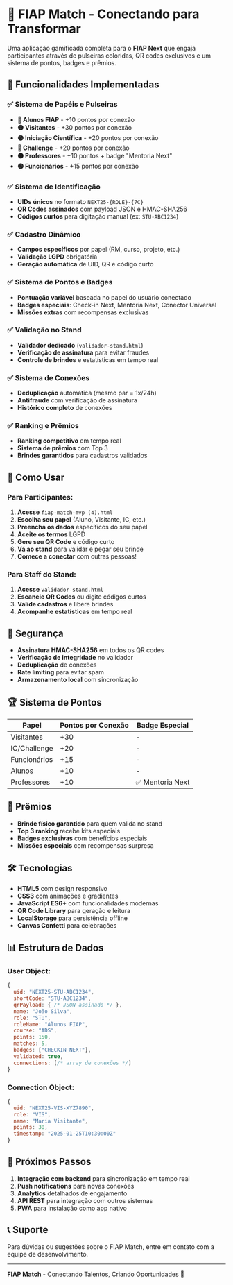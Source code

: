 # 🚀 FIAP Match - Conectando para Transformar

Uma aplicação gamificada completa para o **FIAP Next** que engaja participantes através de pulseiras coloridas, QR codes exclusivos e um sistema de pontos, badges e prêmios.

## 🎯 Funcionalidades Implementadas

### ✅ Sistema de Papéis e Pulseiras
- **🔵 Alunos FIAP** - +10 pontos por conexão
- **🟡 Visitantes** - +30 pontos por conexão  
- **🟣 Iniciação Científica** - +20 pontos por conexão
- **🔴 Challenge** - +20 pontos por conexão
- **🟠 Professores** - +10 pontos + badge "Mentoria Next"
- **🟢 Funcionários** - +15 pontos por conexão

### ✅ Sistema de Identificação
- **UIDs únicos** no formato `NEXT25-{ROLE}-{7C}`
- **QR Codes assinados** com payload JSON e HMAC-SHA256
- **Códigos curtos** para digitação manual (ex: `STU-ABC1234`)

### ✅ Cadastro Dinâmico
- **Campos específicos** por papel (RM, curso, projeto, etc.)
- **Validação LGPD** obrigatória
- **Geração automática** de UID, QR e código curto

### ✅ Sistema de Pontos e Badges
- **Pontuação variável** baseada no papel do usuário conectado
- **Badges especiais**: Check-in Next, Mentoria Next, Conector Universal
- **Missões extras** com recompensas exclusivas

### ✅ Validação no Stand
- **Validador dedicado** (`validador-stand.html`)
- **Verificação de assinatura** para evitar fraudes
- **Controle de brindes** e estatísticas em tempo real

### ✅ Sistema de Conexões
- **Deduplicação** automática (mesmo par = 1x/24h)
- **Antifraude** com verificação de assinatura
- **Histórico completo** de conexões

### ✅ Ranking e Prêmios
- **Ranking competitivo** em tempo real
- **Sistema de prêmios** com Top 3
- **Brindes garantidos** para cadastros validados

## 📱 Como Usar

### Para Participantes:
1. **Acesse** `fiap-match-mvp (4).html`
2. **Escolha seu papel** (Aluno, Visitante, IC, etc.)
3. **Preencha os dados** específicos do seu papel
4. **Aceite os termos** LGPD
5. **Gere seu QR Code** e código curto
6. **Vá ao stand** para validar e pegar seu brinde
7. **Comece a conectar** com outras pessoas!

### Para Staff do Stand:
1. **Acesse** `validador-stand.html`
2. **Escaneie QR Codes** ou digite códigos curtos
3. **Valide cadastros** e libere brindes
4. **Acompanhe estatísticas** em tempo real

## 🔐 Segurança

- **Assinatura HMAC-SHA256** em todos os QR codes
- **Verificação de integridade** no validador
- **Deduplicação** de conexões
- **Rate limiting** para evitar spam
- **Armazenamento local** com sincronização

## 🏆 Sistema de Pontos

| Papel | Pontos por Conexão | Badge Especial |
|-------|-------------------|----------------|
| Visitantes | +30 | - |
| IC/Challenge | +20 | - |
| Funcionários | +15 | - |
| Alunos | +10 | - |
| Professores | +10 | ✅ Mentoria Next |

## 🎁 Prêmios

- **Brinde físico garantido** para quem valida no stand
- **Top 3 ranking** recebe kits especiais
- **Badges exclusivas** com benefícios especiais
- **Missões especiais** com recompensas surpresa

## 🛠️ Tecnologias

- **HTML5** com design responsivo
- **CSS3** com animações e gradientes
- **JavaScript ES6+** com funcionalidades modernas
- **QR Code Library** para geração e leitura
- **LocalStorage** para persistência offline
- **Canvas Confetti** para celebrações

## 📊 Estrutura de Dados

### User Object:
```javascript
{
  uid: "NEXT25-STU-ABC1234",
  shortCode: "STU-ABC1234",
  qrPayload: { /* JSON assinado */ },
  name: "João Silva",
  role: "STU",
  roleName: "Alunos FIAP",
  course: "ADS",
  points: 150,
  matches: 5,
  badges: ["CHECKIN_NEXT"],
  validated: true,
  connections: [/* array de conexões */]
}
```

### Connection Object:
```javascript
{
  uid: "NEXT25-VIS-XYZ7890",
  role: "VIS",
  name: "Maria Visitante",
  points: 30,
  timestamp: "2025-01-25T10:30:00Z"
}
```

## 🚀 Próximos Passos

1. **Integração com backend** para sincronização em tempo real
2. **Push notifications** para novas conexões
3. **Analytics** detalhados de engajamento
4. **API REST** para integração com outros sistemas
5. **PWA** para instalação como app nativo

## 📞 Suporte

Para dúvidas ou sugestões sobre o FIAP Match, entre em contato com a equipe de desenvolvimento.

---

**FIAP Match** - Conectando Talentos, Criando Oportunidades 🚀
